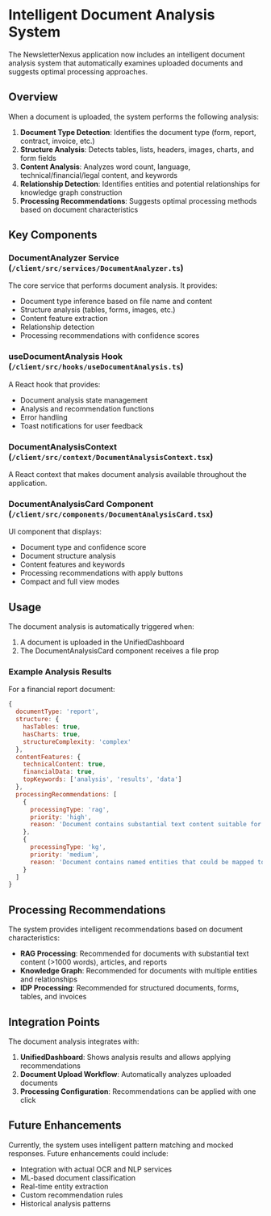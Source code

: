 # Intelligent Document Analysis System

The NewsletterNexus application now includes an intelligent document analysis system that automatically examines uploaded documents and suggests optimal processing approaches.

## Overview

When a document is uploaded, the system performs the following analysis:

1. **Document Type Detection**: Identifies the document type (form, report, contract, invoice, etc.)
2. **Structure Analysis**: Detects tables, lists, headers, images, charts, and form fields
3. **Content Analysis**: Analyzes word count, language, technical/financial/legal content, and keywords
4. **Relationship Detection**: Identifies entities and potential relationships for knowledge graph construction
5. **Processing Recommendations**: Suggests optimal processing methods based on document characteristics

## Key Components

### DocumentAnalyzer Service (`/client/src/services/DocumentAnalyzer.ts`)

The core service that performs document analysis. It provides:
- Document type inference based on file name and content
- Structure analysis (tables, forms, images, etc.)
- Content feature extraction
- Relationship detection
- Processing recommendations with confidence scores

### useDocumentAnalysis Hook (`/client/src/hooks/useDocumentAnalysis.ts`)

A React hook that provides:
- Document analysis state management
- Analysis and recommendation functions
- Error handling
- Toast notifications for user feedback

### DocumentAnalysisContext (`/client/src/context/DocumentAnalysisContext.tsx`)

A React context that makes document analysis available throughout the application.

### DocumentAnalysisCard Component (`/client/src/components/DocumentAnalysisCard.tsx`)

UI component that displays:
- Document type and confidence score
- Document structure analysis
- Content features and keywords
- Processing recommendations with apply buttons
- Compact and full view modes

## Usage

The document analysis is automatically triggered when:
1. A document is uploaded in the UnifiedDashboard
2. The DocumentAnalysisCard component receives a file prop

### Example Analysis Results

For a financial report document:
```javascript
{
  documentType: 'report',
  structure: {
    hasTables: true,
    hasCharts: true,
    structureComplexity: 'complex'
  },
  contentFeatures: {
    technicalContent: true,
    financialData: true,
    topKeywords: ['analysis', 'results', 'data']
  },
  processingRecommendations: [
    {
      processingType: 'rag',
      priority: 'high',
      reason: 'Document contains substantial text content suitable for semantic search'
    },
    {
      processingType: 'kg',
      priority: 'medium',
      reason: 'Document contains named entities that could be mapped to a knowledge graph'
    }
  ]
}
```

## Processing Recommendations

The system provides intelligent recommendations based on document characteristics:

- **RAG Processing**: Recommended for documents with substantial text content (>1000 words), articles, and reports
- **Knowledge Graph**: Recommended for documents with multiple entities and relationships
- **IDP Processing**: Recommended for structured documents, forms, tables, and invoices

## Integration Points

The document analysis integrates with:
1. **UnifiedDashboard**: Shows analysis results and allows applying recommendations
2. **Document Upload Workflow**: Automatically analyzes uploaded documents
3. **Processing Configuration**: Recommendations can be applied with one click

## Future Enhancements

Currently, the system uses intelligent pattern matching and mocked responses. Future enhancements could include:
- Integration with actual OCR and NLP services
- ML-based document classification
- Real-time entity extraction
- Custom recommendation rules
- Historical analysis patterns